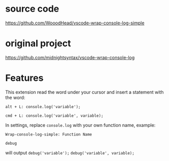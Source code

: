 # source code
https://github.com/WooodHead/vscode-wrap-console-log-simple

# original project
https://github.com/midnightsyntax/vscode-wrap-console-log

# Features

This extension read the word under your cursor and insert a statement with the word:

```
alt + L: console.log('variable');

cmd + L: console.log('variable', variable);
```

In settings, replace `console.log` with your own function name,
example:

```
Wrap-console-log-simple: Function Name

debug
```

will output
`debug('variable');`
`debug('variable', variable);`
